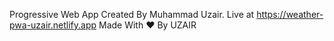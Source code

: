 Progressive Web App Created By Muhammad Uzair. Live at https://weather-pwa-uzair.netlify.app Made With :heart: By UZAIR